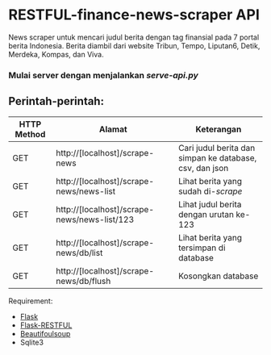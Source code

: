 # RESTFUL-finance-news-scraper API
News scraper untuk mencari judul berita dengan tag finansial pada 7 portal berita Indonesia. Berita diambil dari website Tribun, Tempo, Liputan6, Detik, Merdeka, Kompas, dan Viva.

### Mulai server dengan menjalankan *serve-api.py*

## Perintah-perintah:

|HTTP Method| Alamat | Keterangan |
|--------|-------|-------|
| GET | http://[localhost]/scrape-news | Cari judul berita dan simpan ke database, csv, dan json|
| GET | http://[localhost]/scrape-news/news-list | Lihat berita yang sudah di-*scrape* |
| GET | http://[localhost]/scrape-news/news-list/123 | Lihat judul berita dengan urutan ke-123 |
| GET | http://[localhost]/scrape-news/db/list | Lihat berita yang tersimpan di database |
| GET | http://[localhost]/scrape-news/db/flush | Kosongkan database |

Requirement:
- [Flask](https://flask.palletsprojects.com/en/1.1.x/)
- [Flask-RESTFUL](https://flask-restful.readthedocs.io/en/latest/)
- [Beautifoulsoup](https://www.crummy.com/software/BeautifulSoup/bs4/doc/)
- Sqlite3
